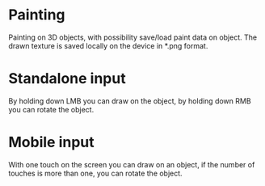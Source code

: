 # Painting
Painting on 3D objects, with possibility save/load paint data on object.
The drawn texture is saved locally on the device in *.png format.

# Standalone input
By holding down LMB you can draw on the object, by holding down RMB you can rotate the object.

# Mobile input
With one touch on the screen you can draw on an object, if the number of touches is more than one, you can rotate the object.
